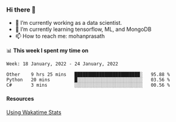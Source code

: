 ### Hi there 👋

- 🔭 I’m currently working as a data scientist.
- 🌱 I’m currently learning tensorflow, ML, and MongoDB
- 📫 How to reach me: mohanprasath

📊 **This week I spent my time on**
<!--START_SECTION:waka-->
```text
Week: 18 January, 2022 - 24 January, 2022

Other    9 hrs 25 mins   ████████████████████████░   95.88 % 
Python   20 mins         █░░░░░░░░░░░░░░░░░░░░░░░░   03.56 % 
C#       3 mins          ░░░░░░░░░░░░░░░░░░░░░░░░░   00.56 % 
```
<!--END_SECTION:waka-->

#### Resources
[Using Wakatime Stats](https://github.com/marketplace/actions/waka-readme)
